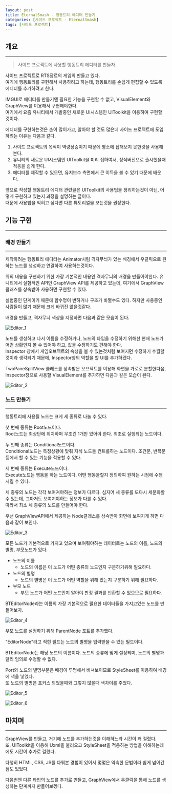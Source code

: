 ```yaml
---
layout: post
title: EternalSmash - 행동트리 에디터 만들기
categories: [사이드 프로젝트 - EternalSmash]
tags: [사이드 프로젝트]
---
```


## 개요
***
> 사이드 프로젝트에 사용할 행동트리 에디터를 만들자.

사이드 프로젝트로 RTS장르의 게임의 만들고 있다.  
여기에 행동트리를 구현해서 사용하려고 하는데, 행동트리를 손쉽게 편집할 수 있도록 에디터를 추가하려고 한다.

IMGUI로 에디터를 만들기엔 필요한 기능을 구현할 수 없고, VisualElement와 GraphView를 이용해서 구현해야한다.  
여기에서 요즘 유니티에서 개발중인 새로운 UI시스템인 UIToolkit을 이용하여 구현할 것이다.

에디터를 구현하는것은 손이 많이가고, 알아야 할 것도 많은데 사이드 프로젝트에 도입하려는 이유는 다음과 같다.

1. 사이드 프로젝트의 목적이 역량상승이기 때문에 평소에 접해보지 못한것을 사용해본다.
2. 유니티의 새로운 UI시스템인 UIToolkit을 미리 접하여서, 정식버전으로 출시했을때 적응을 쉽게 한다.
3. 에디터를 제작할 수 있으면, 유지보수 측면에서 큰 이득을 볼 수 있기 때문에 배운다.

앞으로 작성할 행동트리 에디터 관련글은 UIToolkit의 사용법을 정리하는것이 아닌, 어떻게 구현하고 있는지 과정을 설명하는 글이다.  
때문에 사용법을 익히고 싶다면 다른 튜토리얼을 보는것을 권장한다.

## 기능 구현
***

### 배경 만들기
***

제작하려는 행동트리 에디터는 Animator처럼 격자무늬가 있는 배경에서 우클릭으로 원하는 노드를 생성하고 연결하여 사용하는것이다.

위의 내용을 구현하기 위한 가장 기본적인 내용인 격자무늬의 배경을 만들어야한다. 유니티에서 실험적인 API인 GraphView API를 제공하고 있는데, 여기에서 GraphView 클래스를 상속받아 사용하면 구현할 수 있다.

실험중인 단계이기 때문에 함수명이 변하거나 구조가 바뀔수도 있다. 하지만 사용중인 사람들이 많기 때문에 크게 바뀌진 않을것같다.

배경을 만들고, 격자무늬 색상을 지정하면 다음과 같은 모습이 된다.

![Editor_1](/assets/images/sideProject/EternalSmash/BehaviourTreeEditor/BTEditor1_1.png)

노드를 생성하고 나서 이름을 수정하거나, 노드의 타입을 수정하기 위해선 현재 노드가 어떤 상황인지 볼 수 있어야 하고, 값을 수정하기도 편해야 한다.  
Inspector 창에서 게임오브젝트의 속성을 볼 수 있는것처럼 보여지면 수정하기 수월할것이라 생각되기 때문에, Inspector창의 역할을 할 UI를 추가하겠다.

TwoPaneSplitView 클래스를 상속받은 오브젝트를 이용해 화면을 가로로 분할한다음, Inspector창으로 사용할 VisualElement를 추가하면 다음과 같은 모습이 된다.

![Editor_2](/assets/images/sideProject/EternalSmash/BehaviourTreeEditor/BTEditor1_2.png)

### 노드 만들기
***

행동트리에 사용될 노드는 크게 세 종류로 나눌 수 있다.

첫 번째 종류는 Root노드이다.  
Root노드는 최상단에 위치하며 무조건 1개만 있어야 한다. 최초로 실행되는 노드이다.

두 번째 종류는 Conditional노드이다.  
Conditional노드는 특정상황에 맞춰 자식 노드들 컨트롤하는 노드이다. 조건문, 반복문등에서 할 수 있는 기능을 적용할 수 있다.

세 번째 종류는 Execute노드이다.  
Execute노드는 행동을 하는 노드이다. 어떤 행동을할지 정의하여 원하는 시점에 수행시킬 수 있다.

세 종류의 노드는 각각 보여져야하는 정보가 다르다. 심지어 세 종류를 또다시 세분화할 수 있는데, 그마저도 보여져야하는 정보가 다를 수 있다.  
따라서 최소 세 종류의 노드를 만들어야 한다.

우선 GraphViewAPI에서 제공하는 Node클래스를 상속받아 화면에 보여지게 하면 다음과 같이 보인다.

![Editor_3](/assets/images/sideProject/EternalSmash/BehaviourTreeEditor/BTEditor1_3.png)

모든 노드가 기본적으로 가지고 있으며 보여줘야하는 데이터로는 노드의 이름, 노드의 별명, 부모노드가 있다.

* 노드의 이름
    * 노드의 이름은 이 노드가 어떤 종류의 노드인지 구분하기위해 필요하다.
* 노드의 별명
    * 노드의 별명은 이 노드가 어떤 역할을 위해 있는지 구분하기 위해 필요하다.
* 부모 노드
    * 부모 노드가 어떤 노드인지 알아야 판정 결과를 반환할 수 있으므로 필요하다.

BTEditorNode라는 이름의 가장 기본적으로 필요한 데이터들을 가지고있는 노드를 만들어보자.

![Editor_4](/assets/images/sideProject/EternalSmash/BehaviourTreeEditor/BTEditor1_4.png)

부모 노드를 설정하기 위해 ParentNode 포트를 추가했다.

"EditorNode"라고 적힌 필드는 노드의 별명을 입력받을 수 있는 필드이다.

BTEditorNode는 해당 노드의 이름이다. 노드의 종류에 맞게 설정되며, 노드의 별명과 달리 임의로 수정할 수 없다.

Port와 노드의 별명부분은 배경이 투명해서 비쳐보이므로 StyleSheet를 이용하여 배경에 색을 넣었다.  
또 노드의 별명은 포커스 되었을때와 그렇지 않을때 색차이를 주었다.

![Editor_5](/assets/images/sideProject/EternalSmash/BehaviourTreeEditor/BTEditor1_5.png)

![Editor_6](/assets/images/sideProject/EternalSmash/BehaviourTreeEditor/BTEditor1_6.png)

## 마치며
***

GraphView를 만들고, 거기에 노드를 추가하는것을 이해하느라 시간이 꽤 걸렸다.  
또, UIToolkit을 이용해 Uxml을 불러오고 StyleSheet을 적용하는 방법을 이해하는데에도 시간이 추가로 걸렸다.

다행히 HTML, CSS, JS를 다뤄본 경험이 있어서 몇몇은 익숙한 문법이라 쉽게 넘어간 점도 있었다.

다음번엔 다른 타입의 노드를 추가로 만들고, GraphView에서 우클릭을 통해 노드를 생성하는 단계까지 만들어보겠다.